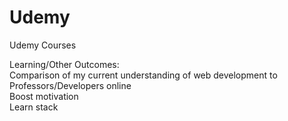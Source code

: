 # Udemy
Udemy Courses

Learning/Other Outcomes:<br>
Comparison of my current understanding of web development to Professors/Developers online<br>
Boost motivation<br>
Learn stack<br>
